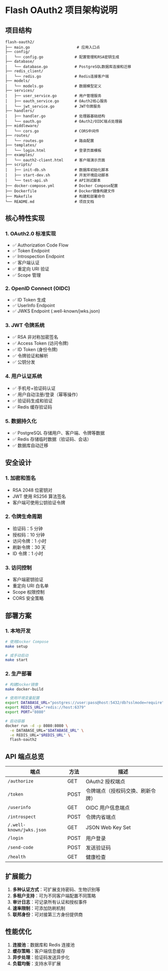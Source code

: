 # Flash OAuth2 项目架构说明

## 项目结构

```
flash-oauth2/
├── main.go                     # 应用入口点
├── config/
│   └── config.go              # 配置管理和RSA密钥生成
├── database/
│   └── database.go            # PostgreSQL数据库连接和迁移
├── redis_client/
│   └── redis.go               # Redis连接客户端
├── models/
│   └── models.go              # 数据模型定义
├── services/
│   ├── user_service.go        # 用户管理服务
│   ├── oauth_service.go       # OAuth2核心服务
│   └── jwt_service.go         # JWT令牌服务
├── handlers/
│   ├── handler.go             # 处理器基础结构
│   └── oauth.go               # OAuth2/OIDC端点处理器
├── middleware/
│   └── cors.go                # CORS中间件
├── routes/
│   └── routes.go              # 路由配置
├── templates/
│   └── login.html             # 登录页面模板
├── examples/
│   └── oauth2-client.html     # 客户端演示页面
├── scripts/
│   ├── init-db.sh             # 数据库初始化脚本
│   ├── start-dev.sh           # 开发环境启动脚本
│   └── test-api.sh            # API测试脚本
├── docker-compose.yml         # Docker Compose配置
├── Dockerfile                 # Docker镜像构建文件
├── Makefile                   # 构建和部署命令
└── README.md                  # 项目文档
```

## 核心特性实现

### 1. OAuth2.0 标准实现

- ✅ Authorization Code Flow
- ✅ Token Endpoint
- ✅ Introspection Endpoint
- ✅ 客户端认证
- ✅ 重定向 URI 验证
- ✅ Scope 管理

### 2. OpenID Connect (OIDC)

- ✅ ID Token 生成
- ✅ UserInfo Endpoint
- ✅ JWKS Endpoint (.well-known/jwks.json)

### 3. JWT 令牌系统

- ✅ RSA 非对称加密签名
- ✅ Access Token (访问令牌)
- ✅ ID Token (身份令牌)
- ✅ 令牌验证和解析
- ✅ 公钥分发

### 4. 用户认证系统

- ✅ 手机号+验证码认证
- ✅ 用户自动注册/登录（幂等操作）
- ✅ 验证码生成和验证
- ✅ Redis 缓存验证码

### 5. 数据持久化

- ✅ PostgreSQL 存储用户、客户端、令牌等数据
- ✅ Redis 存储临时数据（验证码、会话）
- ✅ 数据库自动迁移

## 安全设计

### 1. 加密和签名

- RSA 2048 位密钥对
- JWT 使用 RS256 算法签名
- 客户端可使用公钥验证令牌

### 2. 令牌生命周期

- 验证码：5 分钟
- 授权码：10 分钟
- 访问令牌：1 小时
- 刷新令牌：30 天
- ID 令牌：1 小时

### 3. 访问控制

- 客户端密钥验证
- 重定向 URI 白名单
- Scope 权限控制
- CORS 安全策略

## 部署方案

### 1. 本地开发

```bash
# 使用Docker Compose
make setup

# 或手动启动
make start
```

### 2. 生产部署

```bash
# 构建Docker镜像
make docker-build

# 使用环境变量配置
export DATABASE_URL="postgres://user:pass@host:5432/db?sslmode=require"
export REDIS_URL="redis://host:6379"
export PORT="8080"

# 启动容器
docker run -d -p 8080:8080 \
  -e DATABASE_URL="$DATABASE_URL" \
  -e REDIS_URL="$REDIS_URL" \
  flash-oauth2
```

## API 端点总览

| 端点                     | 方法 | 描述                             |
| ------------------------ | ---- | -------------------------------- |
| `/authorize`             | GET  | OAuth2 授权端点                  |
| `/token`                 | POST | 令牌端点（授权码交换、刷新令牌） |
| `/userinfo`              | GET  | OIDC 用户信息端点                |
| `/introspect`            | POST | 令牌内省端点                     |
| `/.well-known/jwks.json` | GET  | JSON Web Key Set                 |
| `/login`                 | POST | 用户登录                         |
| `/send-code`             | POST | 发送验证码                       |
| `/health`                | GET  | 健康检查                         |

## 扩展能力

1. **多种认证方式**：可扩展支持密码、生物识别等
2. **多租户支持**：可为不同客户端配置不同策略
3. **审计日志**：可记录所有认证和授权事件
4. **速率限制**：可添加防刷机制
5. **联邦身份**：可对接第三方身份提供商

## 性能优化

1. **连接池**：数据库和 Redis 连接池
2. **缓存策略**：客户端信息缓存
3. **异步处理**：验证码发送异步化
4. **负载均衡**：支持水平扩展
